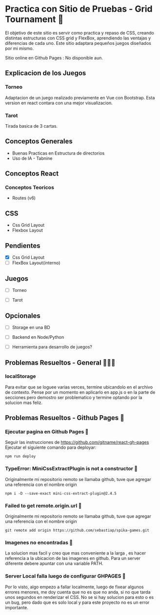 # Practica con Sitio de Pruebas - Grid Tournament 🧩
El objetivo de este sitio es servir como practica y repaso de CSS, creando distintas estructuras con CSS grid y FlexBox, aprendiendo las ventajas y diferencias de cada uno.
Este sitio adaptara pequeños juegos diseñados por mi mismo. 

Sitio online en Github Pages :
No disponible aun.

## Explicacion de los Juegos
### Torneo
Adaptacion de un juego realizado previamente en Vue con Bootstrap. Esta version en react contara con una mejor visualizacion.

### Tarot
Tirada basica de 3 cartas.


## Conceptos Generales
* Buenas Practicas en Estructura de directorios
* Uso de IA - Tabnine

## Conceptos React
### Conceptos Teoricos
* Routes (v6)

## CSS
* Css Grid Layout
* Flexbox Layout


## Pendientes
- [x] Css Grid Layout
- [ ] FlexBox Layout(interno)

## Juegos
- [ ]  Torneo
- [ ]  Tarot


## Opcionales
- [ ] Storage en una BD
- [ ] Backend en Node/Python
- [ ] Herramienta para desarrollo de juegos?


## Problemas Resueltos - General 🐛🦗🐞
### localStorage  
Para evitar que se loguee varias verces, termine ubicandolo en el archivo de contexto. Pense por un momento en aplicarlo en app.js o en la parte de secciones pero demostro ser 
problematico y termine optando por la solucion mas feliz.

## Problemas Resueltos - Github Pages 🐛

### Ejecutar pagina en Github Pages 🦋
Seguir las instrucciones de https://github.com/gitname/react-gh-pages
Ejecutar el siguiente comando para deployar:
~~~
npm run deploy
~~~

### TypeError: MiniCssExtractPlugin is not a constructor 🦋
Originalmente mi repositorio remoto se llamaba github, tuve que agregar una referencia con el nombre origin
~~~
npm i -D --save-exact mini-css-extract-plugin@2.4.5
~~~

### Failed to get remote.origin.url 🦋
Originalmente mi repositorio remoto se llamaba github, tuve que agregar una referencia con el nombre origin
~~~
git remote add origin https://github.com/sebastiap/spika-games.git
~~~

### Imagenes no encontradas 🐜
La solucion mas facil y creo que mas conveniente a la larga , es hacer referencia a la ubicacion de las imagenes en github. Para un server diferente debere apuntar con
una variable PATH.

### Server Local falla luego de configurar GHPAGES 🐜
Por lo visto, algo empezo a fallar localmente, luego de fixear algunos errores menores, me doy cuenta que no es que no anda, si no que tarda unos segundos en renderizar el CSS.
No se si hay solucion para esto o es un bug, pero dado que es solo local y para este proyecto no es un error importante.